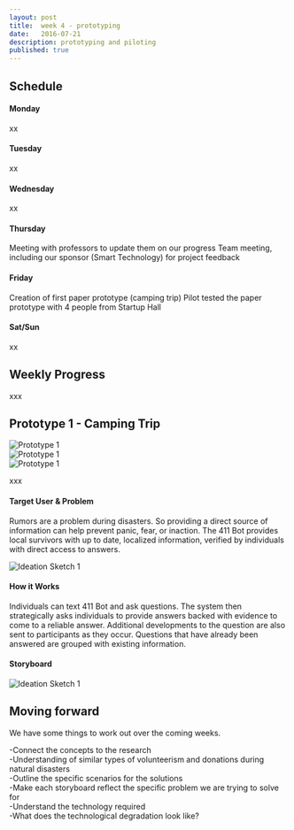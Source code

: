 ```yaml
---
layout: post
title:  week 4 - prototyping
date:   2016-07-21
description: prototyping and piloting
published: true
---
```

## Schedule  

#### Monday
xx

#### Tuesday
xx

#### Wednesday
xx

#### Thursday
Meeting with professors to update them on our progress
Team meeting, including our sponsor (Smart Technology) for project feedback


#### Friday
Creation of first paper prototype (camping trip)
Pilot tested the paper prototype with 4 people from Startup Hall

#### Sat/Sun
xx


## Weekly Progress
xxx

## Prototype 1 - Camping Trip
![Prototype 1](../../../img/week-4/prototypeList1.jpg)<br/>
![Prototype 1](../../../img/week-4/prototypeList2.jpg)<br/>
![Prototype 1](../../../img/week-4/prototypeList3.jpg)<br/>

xxx

#### Target User & Problem
Rumors are a problem during disasters. So providing a direct source of information can help prevent panic, fear, or inaction. The 411 Bot provides local survivors with up to date, localized information, verified by individuals with direct access to answers.

![Ideation Sketch 1](../../../img/week-3/Idea1Diagram.png)

#### How it Works
Individuals can text 411 Bot and ask questions. The system then strategically asks individuals to provide answers backed with evidence to come to a reliable answer. Additional developments to the question are also sent to participants as they occur. Questions that have already been answered are grouped with existing information.

#### Storyboard
![Ideation Sketch 1](../../../img/week-3/Idea1Storyboard.png)



## Moving forward
We have some things to work out over the coming weeks.

-Connect the concepts to the research<br/>
-Understanding of similar types of volunteerism and donations during natural disasters<br/>
-Outline the specific scenarios for the solutions<br/>
-Make each storyboard reflect the specific problem we are trying to solve for<br/>
-Understand the technology required<br/>
-What does the technological degradation look like?
